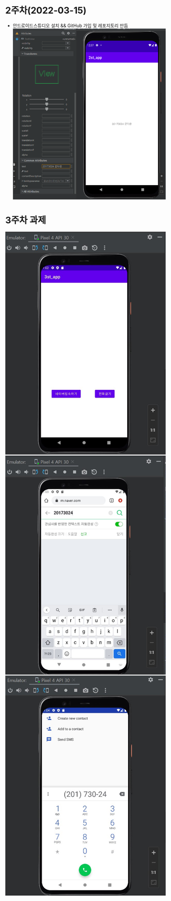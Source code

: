 # 2주차(2022-03-15)

- 안드로이드스튜디오 설치 && GitHub 가입 및 레포지토리 만듬
<img width="" height="" src="./pic/2st.png"></img>


# 3주차 과제

<img width="" height="" src="./pic/main.jpg"></img>
<img width="" height="" src="./pic/naver.jpg"></img>
<img width="" height="" src="./pic/call.jpg"></img>

